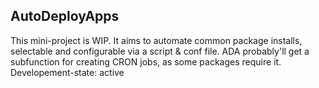 <h2>AutoDeployApps</h2>
<p>
This mini-project is WIP. It aims to automate common package installs, selectable and configurable via a script & conf file.
ADA probably'll get a subfunction for creating CRON jobs, as some packages require it.
Developement-state: active
</p>